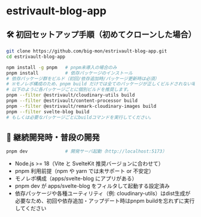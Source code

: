 # estrivault-blog-app

## 🛠 初回セットアップ手順（初めてクローンした場合）

```bash
git clone https://github.com/big-mon/estrivault-blog-app.git
cd estrivault-blog-app

npm install -g pnpm   # pnpm未導入の場合のみ
pnpm install          # 依存パッケージのインストール
# 依存パッケージ群をビルド（初回/依存追加時/パッケージ更新時は必須）
# ※モノレポ構成のため、pnpm build だけでは全てのパッケージが正しくビルドされない場合があります。
# 以下のように各パッケージごとに個別ビルドを推奨します。
pnpm --filter @estrivault/cloudinary-utils build
pnpm --filter @estrivault/content-processor build
pnpm --filter @estrivault/remark-cloudinary-images build
pnpm --filter svelte-blog build
# もしくは必要なパッケージごとにbuildコマンドを実行してください。

```

## 🔄 継続開発時・普段の開発

```bash
pnpm dev              # 開発サーバ起動（http://localhost:5173）
```

- Node.js >= 18（Vite と SvelteKit 推奨バージョンに合わせて）
- pnpm 利用前提（npm や yarn では未サポート or 不安定）
- モノレポ構成（apps/svelte-blog にアプリがある）
- pnpm dev が apps/svelte-blog をフィルタして起動する設定済み
- 依存パッケージや各種ユーティリティ（例: cloudinary-utils）はdist生成が必要なため、初回や依存追加・アップデート時はpnpm buildを忘れずに実行してください
